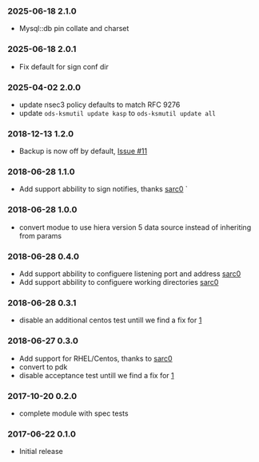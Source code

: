 ### 2025-06-18 2.1.0
* Mysql::db pin collate and charset

### 2025-06-18 2.0.1
* Fix default for sign conf dir

### 2025-04-02 2.0.0
* update nsec3 policy defaults to match RFC 9276
* update `ods-ksmutil update kasp` to `ods-ksmutil update all`

### 2018-12-13 1.2.0
* Backup is now off by default, [Issue #11](https://github.com/icann-dns/puppet-opendnssec/issues/11)

### 2018-06-28 1.1.0
* Add support abbility to sign notifies, thanks [sarc0](https://github.com/sacr0)
`
### 2018-06-28 1.0.0
* convert modue to use hiera version 5 data source instead of inheriting from params

### 2018-06-28 0.4.0
* Add support abbility to configuere listening port and address  [sarc0](https://github.com/sacr0)
* Add support abbility to configuere working directories  [sarc0](https://github.com/sacr0)

### 2018-06-28 0.3.1
* disable an additional centos test untill we find a fix for [1](https://github.com/icann-dns/puppet-opendnssec/issues/1)

### 2018-06-27 0.3.0
* Add support for RHEL/Centos, thanks to [sarc0](https://github.com/sacr0)
* convert to pdk
* disable acceptance test untill we find a fix for [1](https://github.com/icann-dns/puppet-opendnssec/issues/1)

### 2017-10-20 0.2.0
* complete module with spec tests

### 2017-06-22 0.1.0
* Initial release

